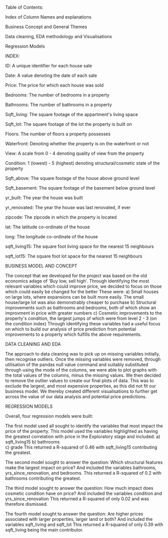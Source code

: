 Table of Contents:

Index of Column Names and explanations

Business Concept and General Themes

Data cleaning, EDA methodology and Visualisations

Regression Models 

INDEX:

ID: A unique identifier for each house sale

Date: A value denoting the date of each sale

Price: The price for which each house was sold

Bedrooms: The number of bedrooms in a property

Bathrooms: The number of bathrooms in a property

Sqft_living: The square footage of the appartment's living space

Sqft_lot: The square footage of the lot the property is built on

Floors: The number of floors a property possesses

Waterfront: Denoting whether the property is on the waterfront or not

View: A scale from 0 - 4 denoting quality of view from the property

Condition: 1 (lowest) - 5 (highest) denoting structural/cosmetic state of the property

Sqft_above: The square footage of the house above ground level

Sqft_basement: The square footage of the basement below ground level

yr_built: The year the house was built

yr_renovated: The year the house was last renovated, if ever

zipcode: The zipcode in which the property is located

lat: The latitude co-ordinate of the house

long: The longitude co-ordinate of the house

sqft_living15: The square foot living space for the nearest 15 neighbours

sqft_lot15:  The square foot lot space for the nearest 15 neighbours

BUSINESS MODEL AND CONCEPT

The concept that we developed for the project was based on the old economics adage of 'Buy low, sell high'.
Through identifying the most relevant variables which could improve price, we decided to focus on those which could easily be
changed for the better
These were:
a) Small houses on large lots, where expansions can be built more easily. The small house/large lot was also demonstrably 
cheaper to purchase
b) Structural improvements such as bathrooms and bedrooms, both of which show an improvment in price with greater numbers
c) Cosmetic improvements to the property's condition, the largest jumps of which were from level 2 - 3 (on the condition index)
Through identifying these variables had a useful focus on which to build our analysis of price prediction from potential
improvements to a property which fulfills the above requirements.

DATA CLEANING AND EDA

The approach to data cleaning was to pick up on missing variables initially, then recognise outliers. Once the missing
variables were removed, through utilisation of the pandas null value command and suitably substituted through using the 
mode of the columns, we were able to plot graphs with the total values of the columns, minus the missing values.
We then decided to remove the outlier values to create our final plots of data. This was to exclude the largest, and most 
expensive properties, as this did not fit our business model. We thereby created different visualisations to further get
across the value of our data analysis and potential price predictions. 

REGRESSION MODELS

Overall, four regression models were built:


The first model used all sought to identify the variables that most impact the price of the property. This model used the variables highlighted as having the greatest correlation with price in the Exploratory stage and included:
a) sqft_living15
b) bathrooms  
c) grade
This returned a R-squared of 0.46 with sqft_living15 contributing the greatest.


The second model sought to answer the question: Which structural features make the largest impact on price? And included the variables bathrooms, yrs_since_renovation, and bedrooms.
This returned a R-squared of 0.2 with bathrooms contributing the greatest.


The third model sought to answer the question: How much impact does cosmetic condition have on price? And included the variables condition and yrs_since_renovation
This returned a R-squared of only 0.02 and was therefore dismissed.


The fourth model sought to answer the question: Are higher prices associated with larger properties, larger land or both? And included the variables sqft_living and sqft_lot
This returned a R-squared of only 0.39 with sqft_living being the main contributor.
